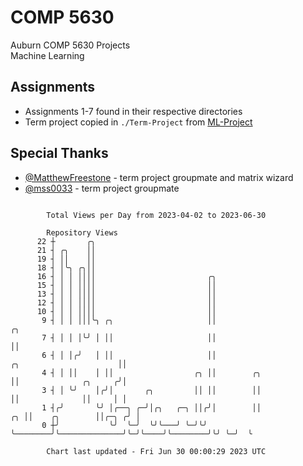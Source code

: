 # COMP 5630
Auburn COMP 5630 Projects  
Machine Learning

## Assignments
- Assignments 1-7 found in their respective directories
- Term project copied in `./Term-Project` from [ML-Project](https://github.com/wumphlett/ML-Project)

## Special Thanks
- [@MatthewFreestone](https://github.com/MatthewFreestone) - term project groupmate and matrix wizard
- [@mss0033](https://github.com/mss0033) - term project groupmate

```

        Total Views per Day from 2023-04-02 to 2023-06-30

        Repository Views
      22 ┼       ╭╮
      21 ┤ ╭╮    ││
      19 ┤ ││    ││
      18 ┤ │╰╮ ╭╮││
      16 ┤ │ │ ││││                         ╭╮
      15 ┤ │ │ ││││                         ││
      13 ┤ │ │ ││││                         ││
      12 ┤ │ │ ││││                         ││
      10 ┤ │ │ ││││                         ││
       9 ┤ │ │ │││╰╮ ╭╮                     ││                                                   ╭╮
       7 ┤ │ │ │╰╯ │ ││                     ││                                                   ││
       6 ┤ │ │╭╯   │ ││                     ││                           ╭╮                      ││
       4 ┤ │ ││    │ ││                  ╭╮ ││        ╭╮                 ││              ╭╮     ╭╯│
       3 ┤ │ ╰╯    │╭╯│       ╭╮         ││ ││        ││                 ││              ││     │ │
       1 ┤╭╯       ╰╯ │╭──╮ ╭─╯│╭╮   ╭─╮ ││╭╯│        ││              ╭╮ ││    ╭╮        ││╭─╮ ╭╯ │
       0 ┼╯           ╰╯  ╰─╯  ╰╯╰───╯ ╰─╯╰╯ ╰────────╯╰──────────────╯╰─╯╰────╯╰────────╯╰╯ ╰─╯  ╰

        Chart last updated - Fri Jun 30 00:00:29 2023 UTC
        
```
